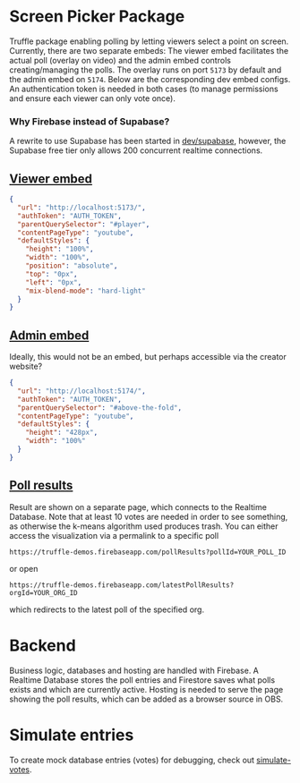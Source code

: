 # Screen Picker Package

Truffle package enabling polling by letting viewers select a point on screen. Currently, there are two separate embeds: The viewer embed facilitates the actual poll (overlay on video) and the admin embed controls creating/managing the polls. The overlay runs on port `5173` by default and the admin embed on `5174`. Below are the corresponding dev embed configs. An authentication token is needed in both cases (to manage permissions and ensure each viewer can only vote once).

### Why Firebase instead of Supabase?

A rewrite to use Supabase has been started in [dev/supabase](/truffle-screen-picker/tree/dev/supabase), however, the Supabase free tier only allows 200 concurrent realtime connections.

## [Viewer embed](viewer-embed)

```json
{
  "url": "http://localhost:5173/",
  "authToken": "AUTH_TOKEN",
  "parentQuerySelector": "#player",
  "contentPageType": "youtube",
  "defaultStyles": {
    "height": "100%",
    "width": "100%",
    "position": "absolute",
    "top": "0px",
    "left": "0px",
    "mix-blend-mode": "hard-light"
  }
}
```

## [Admin embed](admin-embed)

Ideally, this would not be an embed, but perhaps accessible via the creator website?

```json
{
  "url": "http://localhost:5174/",
  "authToken": "AUTH_TOKEN",
  "parentQuerySelector": "#above-the-fold",
  "contentPageType": "youtube",
  "defaultStyles": {
    "height": "428px",
    "width": "100%"
  }
}
```

## [Poll results](results-visualizer)

Result are shown on a separate page, which connects to the Realtime Database. Note that at least 10 votes are needed in order to see something, as otherwise the k-means algorithm used produces trash. You can either access the visualization via a permalink to a specific poll

    https://truffle-demos.firebaseapp.com/pollResults?pollId=YOUR_POLL_ID

or open

    https://truffle-demos.firebaseapp.com/latestPollResults?orgId=YOUR_ORG_ID

which redirects to the latest poll of the specified org.

# Backend

Business logic, databases and hosting are handled with Firebase. A Realtime Database stores the poll entries and Firestore saves what polls exists and which are currently active. Hosting is needed to serve the page showing the poll results, which can be added as a browser source in OBS.

# Simulate entries

To create mock database entries (votes) for debugging, check out [simulate-votes](simulate-votes).
